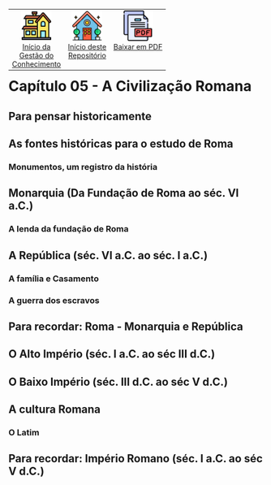 <table align="right" border="0">
  <tr>
    <td align="center" valign="top">
      <a href="https://github.com/dnlclaudino/gestao-do-conhecimento#readme">
        <img src="https://github.com/dnlclaudino/imagens/blob/master/icones/casa3.png?raw=true" heigh="60" width="60"><br>Início da <br>Gestão do <br>Conhecimento
      </a>
    </td>
    <td align="center" valign="top">
      <a href="https://github.com/dnlclaudino/historia#readme">
        <img src="https://github.com/dnlclaudino/imagens/blob/master/icones/casa2.png?raw=true" heigh="60" width="60"><br>Início deste <br>Repositório
      </a>
    </td>
    <td align="center" valign="top">
      <a href="https://github.com/dnlclaudino/historia#readme">
        <img src="https://github.com/dnlclaudino/imagens/blob/master/icones-aplicativos/pdf/pdf.png?raw=true" heigh="60" width="60"><br>Baixar em PDF
      </a>
    </td>
  </tr>
</table><br><br><br><br><br>

# Capítulo 05 - A Civilização Romana

## Para pensar historicamente

## As fontes históricas para o estudo de Roma

### Monumentos, um registro da história

## Monarquia (Da Fundação de Roma ao séc. VI a.C.)

### A lenda da fundação de Roma

## A República (séc. VI a.C. ao séc. I a.C.)

### A família e Casamento

### A guerra dos escravos

## Para recordar: Roma - Monarquia e República

## O Alto Império (séc. I a.C. ao séc III d.C.)

## O Baixo Império (séc. III d.C. ao séc V d.C.)

## A cultura Romana

### O Latim

## Para recordar: Império Romano (séc. I a.C. ao séc V d.C.)